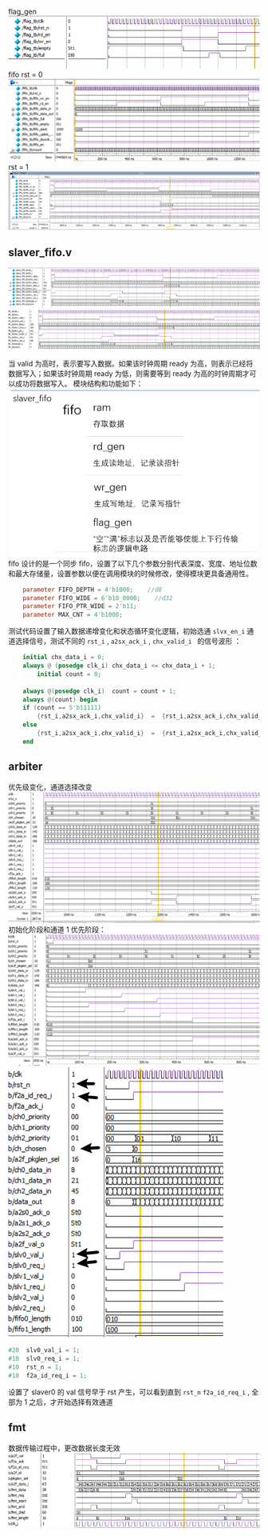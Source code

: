 flag_gen
![](https://raw.githubusercontent.com/acdefg/cdn/main/obsidian/20230105151453.png)
fifo
rst = 0
![](https://raw.githubusercontent.com/acdefg/cdn/main/obsidian/20230105152921.png)
rst = 1
![](https://raw.githubusercontent.com/acdefg/cdn/main/obsidian/20230105153313.png)
## slaver_fifo.v
![](https://raw.githubusercontent.com/acdefg/cdn/main/obsidian/20230106011305.png)
![](https://raw.githubusercontent.com/acdefg/cdn/main/obsidian/20230106011322.png)

当 valid 为高时，表示要写入数据。如果该时钟周期 ready 为高，则表示已经将数据写入；如果该时钟周期 ready 为低，则需要等到 ready 为高的时钟周期才可以成功将数据写入。
模块结构和功能如下：
![400](https://raw.githubusercontent.com/acdefg/cdn/main/obsidian/20230105220612.png)
fifo 设计的是一个同步 fifo，设置了以下几个参数分别代表深度、宽度、地址位数和最大存储量，设置参数以便在调用模块的时候修改，使得模块更具备通用性。

```verilog
    parameter FIFO_DEPTH = 4'b1000;    //d8
    parameter FIFO_WIDE = 6'b10_0000;    //d32
    parameter FIFO_PTR_WIDE = 2'b11;
    parameter MAX_CNT = 4'b1000; 
```

测试代码设置了输入数据递增变化和状态循环变化逻辑，初始选通 `slvx_en_i` 通道选择信号，测试不同的 `rst_i` ,
`a2sx_ack_i`  , `chx_valid_i ` 的信号波形 ：

```verilog
    initial chx_data_i = 0; 
    always @ (posedge clk_i) chx_data_i <= chx_data_i + 1;
        initial count = 0;
        
    always @(posedge clk_i)  count = count + 1;
    always @(count) begin
    if (count == 5'b11111)
        {rst_i,a2sx_ack_i,chx_valid_i}  =  {rst_i,a2sx_ack_i,chx_valid_i} + 1;
    else 
        {rst_i,a2sx_ack_i,chx_valid_i}  =  {rst_i,a2sx_ack_i,chx_valid_i};
    end
```

## arbiter
优先级变化，通道选择改变
![](https://raw.githubusercontent.com/acdefg/cdn/main/obsidian/20230106015928.png)
初始化阶段和通道 1 优先阶段：
![](https://raw.githubusercontent.com/acdefg/cdn/main/obsidian/20230106020023.png)
![](https://raw.githubusercontent.com/acdefg/cdn/main/obsidian/20230106024003.png)

```verilog
#20  slv0_val_i = 1;
#10  slv0_req_i = 1;
#10  rst_n = 1;
#10  f2a_id_req_i = 1;
```
设置了 slaver0 的 val 信号早于 rst 产生，可以看到直到 `rst_n` `f2a_id_req_i` , 全部为 1 之后，才开始选择有效通道

## fmt
数据传输过程中，更改数据长度无效
![](https://raw.githubusercontent.com/acdefg/cdn/main/obsidian/20230106114839.png)
